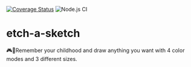 [![Coverage Status](https://coveralls.io/repos/github/talesdsp/etch-a-sketch/badge.svg?branch=master)](https://coveralls.io/github/talesdsp/etch-a-sketch?branch=master)
![Node.js CI](https://github.com/talesdsp/etch-a-sketch/workflows/Node.js%20CI/badge.svg?branch=master)

# etch-a-sketch

:video_game::art:Remember your childhood and draw anything you want with 4 color modes and 3 different sizes.
